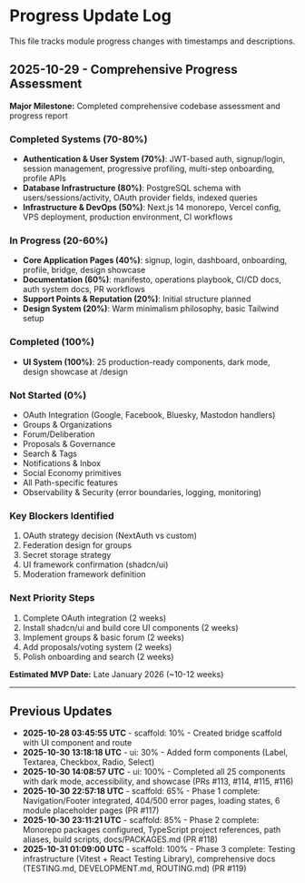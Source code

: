 # Progress Update Log

This file tracks module progress changes with timestamps and descriptions.

## 2025-10-29 - Comprehensive Progress Assessment

**Major Milestone:** Completed comprehensive codebase assessment and progress report

### Completed Systems (70-80%)
- **Authentication & User System (70%)**: JWT-based auth, signup/login, session management, progressive profiling, multi-step onboarding, profile APIs
- **Database Infrastructure (80%)**: PostgreSQL schema with users/sessions/activity, OAuth provider fields, indexed queries
- **Infrastructure & DevOps (50%)**: Next.js 14 monorepo, Vercel config, VPS deployment, production environment, CI workflows

### In Progress (20-60%)
- **Core Application Pages (40%)**: signup, login, dashboard, onboarding, profile, bridge, design showcase
- **Documentation (60%)**: manifesto, operations playbook, CI/CD docs, auth system docs, PR workflows
- **Support Points & Reputation (20%)**: Initial structure planned
- **Design System (20%)**: Warm minimalism philosophy, basic Tailwind setup

### Completed (100%)
- **UI System (100%)**: 25 production-ready components, dark mode, design showcase at /design

### Not Started (0%)
- OAuth Integration (Google, Facebook, Bluesky, Mastodon handlers)
- Groups & Organizations
- Forum/Deliberation
- Proposals & Governance
- Search & Tags
- Notifications & Inbox
- Social Economy primitives
- All Path-specific features
- Observability & Security (error boundaries, logging, monitoring)

### Key Blockers Identified
1. OAuth strategy decision (NextAuth vs custom)
2. Federation design for groups
3. Secret storage strategy
4. UI framework confirmation (shadcn/ui)
5. Moderation framework definition

### Next Priority Steps
1. Complete OAuth integration (2 weeks)
2. Install shadcn/ui and build core UI components (2 weeks)
3. Implement groups & basic forum (2 weeks)
4. Add proposals/voting system (2 weeks)
5. Polish onboarding and search (2 weeks)

**Estimated MVP Date:** Late January 2026 (~10-12 weeks)

---

## Previous Updates

- **2025-10-28 03:45:55 UTC** - scaffold: 10% - Created bridge scaffold with UI component and route
- **2025-10-30 13:18:18 UTC** - ui: 30% - Added form components (Label, Textarea, Checkbox, Radio, Select)
- **2025-10-30 14:08:57 UTC** - ui: 100% - Completed all 25 components with dark mode, accessibility, and showcase (PRs #113, #114, #115, #116)
- **2025-10-30 22:57:18 UTC** - scaffold: 65% - Phase 1 complete: Navigation/Footer integrated, 404/500 error pages, loading states, 6 module placeholder pages (PR #117)
- **2025-10-30 23:11:21 UTC** - scaffold: 85% - Phase 2 complete: Monorepo packages configured, TypeScript project references, path aliases, build scripts, docs/PACKAGES.md (PR #118)
- **2025-10-31 01:09:00 UTC** - scaffold: 100% - Phase 3 complete: Testing infrastructure (Vitest + React Testing Library), comprehensive docs (TESTING.md, DEVELOPMENT.md, ROUTING.md) (PR #119)
